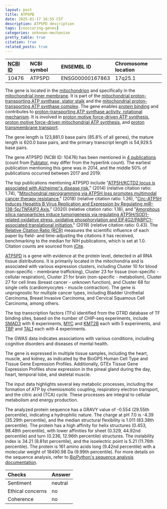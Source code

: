 ```yaml
---
layout: post
title: ATP5PD
date: 2025-01-17 16:55 CST
description: ATP5PD description
tags: [cooccuring-genes]
categories: unknown-mechanism
pretty_table: true
citation: true
related_posts: true
---
```




| [NCBI ID](https://www.ncbi.nlm.nih.gov/gene/10476) | NCBI symbol | ENSEMBL ID | Chromosome location |
| :-------- | :------- | :-------- | :------- |
| 10476  | ATP5PD | ENSG00000167863 | 17q25.1 |



The gene is located in the [mitochondrion](https://amigo.geneontology.org/amigo/term/GO:0005739) and specifically in the [mitochondrial inner membrane](https://amigo.geneontology.org/amigo/term/GO:0005743). It is part of the [mitochondrial proton-transporting ATP synthase, stator stalk](https://amigo.geneontology.org/amigo/term/GO:0000274) and the [mitochondrial proton-transporting ATP synthase complex](https://amigo.geneontology.org/amigo/term/GO:0005753). The gene enables [protein binding](https://amigo.geneontology.org/amigo/term/GO:0005515) and contributes to [proton-transporting ATP synthase activity, rotational mechanism](https://amigo.geneontology.org/amigo/term/GO:0046933). It is involved in [proton motive force-driven ATP synthesis](https://amigo.geneontology.org/amigo/term/GO:0015986), [proton motive force-driven mitochondrial ATP synthesis](https://amigo.geneontology.org/amigo/term/GO:0042776), and [proton transmembrane transport](https://amigo.geneontology.org/amigo/term/GO:1902600).


The gene length is 123,881.0 base pairs (85.8% of all genes), the mature length is 620.0 base pairs, and the primary transcript length is 54,929.5 base pairs.


The gene ATP5PD (NCBI ID: 10476) has been mentioned in [4 publications](https://pubmed.ncbi.nlm.nih.gov/?term=%22ATP5PD%22) (count from [Pubtator](https://academic.oup.com/nar/article/47/W1/W587/5494727), may differ from the hyperlink count). The earliest publication mentioning this gene was in 2014, and the middle 50% of publications occurred between 2017 and 2019.


The top publications mentioning ATP5PD include "[ATP5H/KCTD2 locus is associated with Alzheimer's disease risk.](https://pubmed.ncbi.nlm.nih.gov/23857120)" (2014) (relative citation ratio: 1.74), "[Mitochondrial reprogramming via ATP5H loss promotes multimodal cancer therapy resistance.](https://pubmed.ncbi.nlm.nih.gov/30124467)" (2018) (relative citation ratio: 1.26), "[Circ-ATP5H Induces Hepatitis B Virus Replication and Expression by Regulating miR-138-5p/<i>TNFAIP3</i> Axis.](https://pubmed.ncbi.nlm.nih.gov/33173336)" (2020) (relative citation ratio: 1.18), and "[Amorphous silica nanoparticles induce tumorigenesis via regulating ATP5H/SOD1-related oxidative stress, oxidative phosphorylation and EIF4G2/PABPC1-associated translational initiation.](https://pubmed.ncbi.nlm.nih.gov/30863671)" (2019) (relative citation ratio: 0.43). The [Relative Citation Ratio (RCR)](https://journals.plos.org/plosbiology/article?id=10.1371/journal.pbio.1002541) measures the scientific influence of each paper by field- and time-adjusting the citations it has received, benchmarking to the median for NIH publications, which is set at 1.0. Citation counts are sourced from [iCite](https://icite.od.nih.gov).


[ATP5PD](https://www.proteinatlas.org/ENSG00000167863-ATP5PD) is a gene with evidence at the protein level, detected in all RNA tissue distributions. It is primarily located in the mitochondria and is associated with various expression clusters, including Cluster 10 for blood (non-specific - membrane trafficking), Cluster 23 for tissue (non-specific - cellular respiration), Cluster 21 for brain (non-specific - metabolism), Cluster 27 for cell lines (breast cancer - unknown function), and Cluster 68 for single cells (cardiomyocytes - muscle contraction). The gene is unprognostic for multiple cancer types, including Bladder Urothelial Carcinoma, Breast Invasive Carcinoma, and Cervical Squamous Cell Carcinoma, among others.


The top transcription factors (TFs) identified from the GTRD database of TF binding sites, based on the number of CHIP-seq experiments, include [SMAD3](https://www.ncbi.nlm.nih.gov/gene/4088) with 6 experiments, [MYC](https://www.ncbi.nlm.nih.gov/gene/4609) and [KMT2B](https://www.ncbi.nlm.nih.gov/gene/9757) each with 5 experiments, and [TBP](https://www.ncbi.nlm.nih.gov/gene/6908) and [TAL1](https://www.ncbi.nlm.nih.gov/gene/6886) each with 4 experiments.



The GWAS data indicates associations with various conditions, including cognitive disorders and diseases of mental health.



The gene is expressed in multiple tissue samples, including the heart, muscle, and kidney, as indicated by the BioGPS Human Cell Type and Tissue Gene Expression Profiles. Additionally, GTEx Tissue Gene Expression Profiles show expression in the pineal gland during the day, heart, temporal lobe, and skeletal muscle.


The input data highlights several key metabolic processes, including the formation of ATP by chemiosmotic coupling, respiratory electron transport, and the citric acid (TCA) cycle. These processes are integral to cellular metabolism and energy production.



The analyzed protein sequence has a GRAVY value of -0.554 (29.55th percentile), indicating a hydrophilic nature. The charge at pH 7.0 is -4.39 (35.29th percentile), and the median structural flexibility is 1.011 (83.38th percentile). The protein has a high affinity for helix structures (0.453, 98.48th percentile), with lower affinities for sheet (0.329, 44.92nd percentile) and turn (0.236, 12.96th percentile) structures. The instability index is 34.21 (8.81st percentile), and the isoelectric point is 5.21 (11.76th percentile). The protein is 161 amino acids long (9.42nd percentile) with a molecular weight of 18490.98 Da (9.99th percentile). For more details on the sequence analysis, refer to [BioPython's sequence analysis documentation](https://biopython.org/docs/1.75/api/Bio.SeqUtils.ProtParam.html).





| Checks    | Answer |
| :-------- | :------- |
| Sentiment  | neutral   |
| Ethical concerns | no     |
| Coherence    | no    |